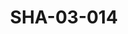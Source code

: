 ---
pid: SHA-03-014
title: SHA-03-014
language: ar
collection: شرحبيل احمد
original_label: 
rights: شرحبيل احمد
location_of_original: شرحبيل احمد
photographer_or_studio: 
scanned_from: photograph 9.8 by 12.4
_date: mid 1970s
location: الامارات، الشارقة
description: شرحبيل احمد اسامة عبد الله دينق
additional_notes: 
permission_display: 'yes'
on_server: 'no'
on_website: 'no'
permalink: "/archive/ar/sha-03-014.html"
layout: photo-page
---